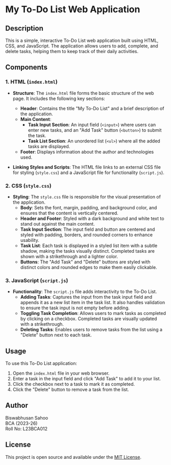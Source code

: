 # My To-Do List Web Application

## Description
This is a simple, interactive To-Do List web application built using HTML, CSS, and JavaScript. The application allows users to add, complete, and delete tasks, helping them to keep track of their daily activities.

## Components

### 1. HTML (`index.html`)
- **Structure**: The `index.html` file forms the basic structure of the web page. It includes the following key sections:
  - **Header**: Contains the title "My To-Do List" and a brief description of the application.
  - **Main Content**:
    - **Task Input Section**: An input field (`<input>`) where users can enter new tasks, and an "Add Task" button (`<button>`) to submit the task.
    - **Task List Section**: An unordered list (`<ul>`) where all the added tasks are displayed.
  - **Footer**: Displays information about the author and technologies used.

- **Linking Styles and Scripts**: The HTML file links to an external CSS file for styling (`style.css`) and a JavaScript file for functionality (`script.js`).

### 2. CSS (`style.css`)
- **Styling**: The `style.css` file is responsible for the visual presentation of the application.
  - **Body**: Sets the font, margin, padding, and background color, and ensures that the content is vertically centered.
  - **Header and Footer**: Styled with a dark background and white text to stand out against the main content.
  - **Task Input Section**: The input field and button are centered and styled with padding, borders, and rounded corners to enhance usability.
  - **Task List**: Each task is displayed in a styled list item with a subtle shadow, making the tasks visually distinct. Completed tasks are shown with a strikethrough and a lighter color.
  - **Buttons**: The "Add Task" and "Delete" buttons are styled with distinct colors and rounded edges to make them easily clickable.

### 3. JavaScript (`script.js`)
- **Functionality**: The `script.js` file adds interactivity to the To-Do List.
  - **Adding Tasks**: Captures the input from the task input field and appends it as a new list item in the task list. It also handles validation to ensure the task input is not empty before adding.
  - **Toggling Task Completion**: Allows users to mark tasks as completed by clicking on a checkbox. Completed tasks are visually updated with a strikethrough.
  - **Deleting Tasks**: Enables users to remove tasks from the list using a "Delete" button next to each task.

## Usage
To use this To-Do List application:
1. Open the `index.html` file in your web browser.
2. Enter a task in the input field and click "Add Task" to add it to your list.
3. Click the checkbox next to a task to mark it as completed.
4. Click the "Delete" button to remove a task from the list.

## Author
Biswabhusan Sahoo  
BCA (2023-26)  
Roll No: L23BCA012

## License
This project is open source and available under the [MIT License](LICENSE).
